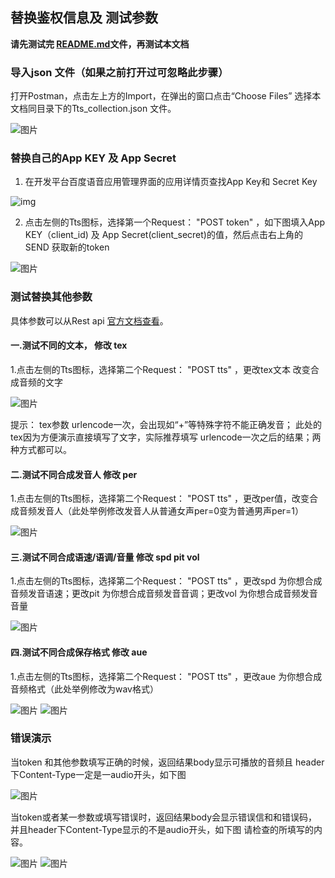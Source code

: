 ## 替换鉴权信息及 测试参数
**请先测试完 [README.md](/rest-api-tts/postman/README.md)文件，再测试本文档**

### 导入json 文件（如果之前打开过可忽略此步骤）

打开Postman，点击左上方的Import，在弹出的窗口点击“Choose Files” 选择本文档同目录下的Tts_collection.json 文件。

![图片](https://raw.githubusercontent.com/Baidu-AIP/speech-demo/master/rest-api-tts/postman/doc-images/201906201400.png)

### 替换自己的App KEY 及 App Secret

1. 在开发平台百度语音应用管理界面的应用详情页查找App Key和 Secret Key

![img](https://raw.githubusercontent.com/Baidu-AIP/speech-demo/master/rest-api-tts/postman/doc-images/201906201700.jpg)

2. 点击左侧的Tts图标，选择第一个Request： "POST token" ，如下图填入App KEY（client_id) 及 App Secret(client_secret)的值，然后点击右上角的SEND 获取新的token 

![图片](https://raw.githubusercontent.com/Baidu-AIP/speech-demo/master/rest-api-tts/postman/doc-images/201906261704.png)



### 测试替换其他参数

具体参数可以从Rest api [官方文档查看](http://ai.baidu.com/docs#/TTS-API/41ac79a6)。

#### 一.测试不同的文本， 修改 tex

1.点击左侧的Tts图标，选择第二个Request： "POST tts" ，更改tex文本 改变合成音频的文字

![图片](https://raw.githubusercontent.com/Baidu-AIP/speech-demo/master/rest-api-tts/postman/doc-images/201906261705.png)

提示： tex参数 urlencode一次，会出现如“+”等特殊字符不能正确发音；
此处的tex因为方便演示直接填写了文字，实际推荐填写 urlencode一次之后的结果；两种方式都可以。
    
#### 二.测试不同合成发音人  修改 per 

1.点击左侧的Tts图标，选择第二个Request： "POST tts" ，更改per值，改变合成音频发音人（此处举例修改发音人从普通女声per=0变为普通男声per=1）

![图片](https://raw.githubusercontent.com/Baidu-AIP/speech-demo/master/rest-api-tts/postman/doc-images/201906261706.png)

#### 三.测试不同合成语速/语调/音量      修改 spd pit vol

1.点击左侧的Tts图标，选择第二个Request： "POST tts" ，更改spd 为你想合成音频发音语速；更改pit 为你想合成音频发音音调；更改vol 为你想合成音频发音音量

![图片](https://raw.githubusercontent.com/Baidu-AIP/speech-demo/master/rest-api-tts/postman/doc-images/201906261707.png)

#### 四.测试不同合成保存格式 修改 aue 

1.点击左侧的Tts图标，选择第二个Request： "POST tts" ，更改aue 为你想合成音频格式（此处举例修改为wav格式）

![图片](https://raw.githubusercontent.com/Baidu-AIP/speech-demo/master/rest-api-tts/postman/doc-images/201906261708.png)
![图片](https://raw.githubusercontent.com/Baidu-AIP/speech-demo/master/rest-api-tts/postman/doc-images/201906261709.png)

### 错误演示
当token 和其他参数填写正确的时候，返回结果body显示可播放的音频且 header下Content-Type一定是一audio开头，如下图

![图片](https://raw.githubusercontent.com/Baidu-AIP/speech-demo/master/rest-api-tts/postman/doc-images/201906261710.png)

当token或者某一参数或填写错误时，返回结果body会显示错误信和和错误码，并且header下Content-Type显示的不是audio开头，如下图 请检查的所填写的内容。

![图片](https://raw.githubusercontent.com/Baidu-AIP/speech-demo/master/rest-api-tts/postman/doc-images/201906261711.png)
![图片](https://raw.githubusercontent.com/Baidu-AIP/speech-demo/master/rest-api-tts/postman/doc-images/201906261712.png)
